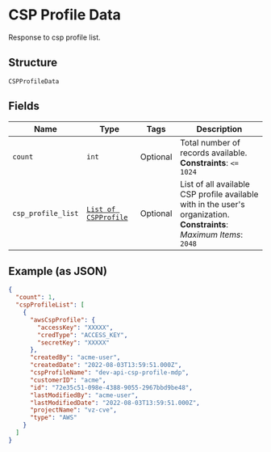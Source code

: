 
# CSP Profile Data

Response to csp profile list.

## Structure

`CSPProfileData`

## Fields

| Name | Type | Tags | Description |
|  --- | --- | --- | --- |
| `count` | `int` | Optional | Total number of records available.<br>**Constraints**: `<= 1024` |
| `csp_profile_list` | [`List of CSPProfile`](../../doc/models/csp-profile.md) | Optional | List of all available CSP profile available with in the user's organization.<br>**Constraints**: *Maximum Items*: `2048` |

## Example (as JSON)

```json
{
  "count": 1,
  "cspProfileList": [
    {
      "awsCspProfile": {
        "accessKey": "XXXXX",
        "credType": "ACCESS_KEY",
        "secretKey": "XXXXX"
      },
      "createdBy": "acme-user",
      "createdDate": "2022-08-03T13:59:51.000Z",
      "cspProfileName": "dev-api-csp-profile-mdp",
      "customerID": "acme",
      "id": "72e35c51-098e-4388-9055-2967bbd9be48",
      "lastModifiedBy": "acme-user",
      "lastModifiedDate": "2022-08-03T13:59:51.000Z",
      "projectName": "vz-cve",
      "type": "AWS"
    }
  ]
}
```

